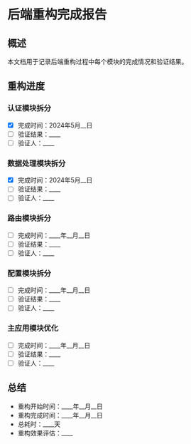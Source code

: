 # 后端重构完成报告

## 概述
本文档用于记录后端重构过程中每个模块的完成情况和验证结果。

## 重构进度

### 认证模块拆分
- [x] 完成时间：2024年5月__日
- [ ] 验证结果：____
- [ ] 验证人：____

### 数据处理模块拆分
- [x] 完成时间：2024年5月__日
- [ ] 验证结果：____
- [ ] 验证人：____

### 路由模块拆分
- [ ] 完成时间：____年__月__日
- [ ] 验证结果：____
- [ ] 验证人：____

### 配置模块拆分
- [ ] 完成时间：____年__月__日
- [ ] 验证结果：____
- [ ] 验证人：____

### 主应用模块优化
- [ ] 完成时间：____年__月__日
- [ ] 验证结果：____
- [ ] 验证人：____

## 总结
- 重构开始时间：____年__月__日
- 重构完成时间：____年__月__日
- 总耗时：____天
- 重构效果评估：____